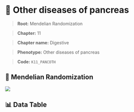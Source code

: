 # 🧪 Other diseases of pancreas

> **Root:** Mendelian Randomization

> **Chapter:** 11  

> **Chapter name:** Digestive

> **Phenotype:** Other diseases of pancreas  

> **Code:** `K11_PANCOTH`

## 🧬 Mendelian Randomization  

<img src="/MR/Figures/Forward/K11_PANCOTH.png"/>

## 📊 Data Table

<CsvTableMRF src="/MR/Data/Forward/K11_PANCOTH.csv"/>
